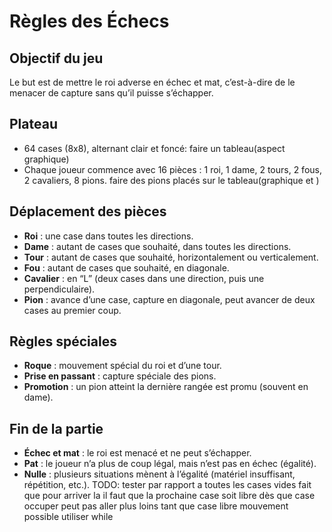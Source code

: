 # Règles des Échecs

## Objectif du jeu
Le but est de mettre le roi adverse en échec et mat, c’est-à-dire de le menacer de capture sans qu’il puisse s’échapper.

## Plateau
- 64 cases (8x8), alternant clair et foncé:
    faire un tableau(aspect graphique)
- Chaque joueur commence avec 16 pièces : 1 roi, 1 dame, 2 tours, 2 fous, 2 cavaliers, 8 pions.
    faire des pions placés sur le tableau(graphique et )

## Déplacement des pièces
- **Roi** : une case dans toutes les directions.
- **Dame** : autant de cases que souhaité, dans toutes les directions.
- **Tour** : autant de cases que souhaité, horizontalement ou verticalement.
- **Fou** : autant de cases que souhaité, en diagonale.
- **Cavalier** : en “L” (deux cases dans une direction, puis une perpendiculaire).
- **Pion** : avance d’une case, capture en diagonale, peut avancer de deux cases au premier coup.

## Règles spéciales
- **Roque** : mouvement spécial du roi et d’une tour.
- **Prise en passant** : capture spéciale des pions.
- **Promotion** : un pion atteint la dernière rangée est promu (souvent en dame).

## Fin de la partie
- **Échec et mat** : le roi est menacé et ne peut s’échapper.
- **Pat** : le joueur n’a plus de coup légal, mais n’est pas en échec (égalité).
- **Nulle** : plusieurs situations mènent à l’égalité (matériel insuffisant, répétition, etc.).
TODO:
tester par rapport a toutes les cases vides 
fait que pour arriver la il faut que la prochaine case soit libre
dès que case occuper peut pas aller plus loins
tant que case libre mouvement possible
utiliser while